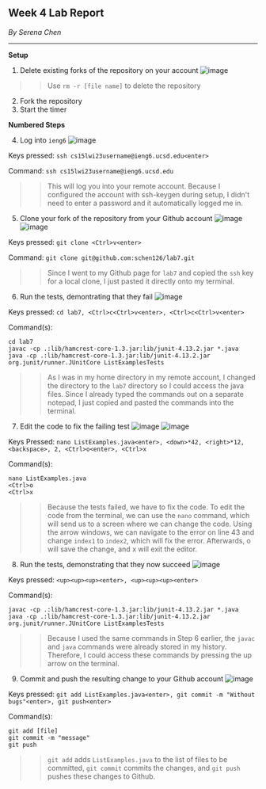 ## Week 4 Lab Report
*By Serena Chen*

---
**Setup**
1) Delete existing forks of the repository on your account
![image](https://user-images.githubusercontent.com/86854157/221533090-e1bbb7d1-1d7c-4aee-8ab1-32783f5be427.png)

>> Use `rm -r [file name]` to delete the repository

2) Fork the repository
3) Start the timer


**Numbered Steps**

4) Log into `ieng6`
![image](https://user-images.githubusercontent.com/86854157/221532092-96ed734d-f2ec-42c9-8eee-54e1239e5644.png)


Keys pressed: `ssh cs15lwi23username@ieng6.ucsd.edu<enter>`

Command: `ssh cs15lwi23username@ieng6.ucsd.edu`
>> This will log you into your remote account. Because I configured the account with ssh-keygen during setup, I didn't need to enter a password and it automatically logged me in.

5) Clone your fork of the repository from your Github account
![image](https://user-images.githubusercontent.com/86854157/221534801-854861b0-865c-484d-a8aa-5e73b3b8fbb2.png)
![image](https://user-images.githubusercontent.com/86854157/221533885-93bf2a9f-58a3-440b-9213-53b3267e155e.png)

Keys pressed: `git clone <Ctrl>v<enter>`

Command: `git clone git@github.com:schen126/lab7.git`
>> Since I went to my Github page for `lab7` and copied the `ssh` key for a local clone, I just pasted it directly onto my terminal.

6) Run the tests, demontrating that they fail
![image](https://user-images.githubusercontent.com/86854157/221540020-c24c1998-29e2-469e-9586-cf1f15cce13a.png)

Keys pressed: `cd lab7, <Ctrl>c<Ctrl>v<enter>, <Ctrl>c<Ctrl>v<enter>`

Command(s):
```
cd lab7
javac -cp .:lib/hamcrest-core-1.3.jar:lib/junit-4.13.2.jar *.java
java -cp .:lib/hamcrest-core-1.3.jar:lib/junit-4.13.2.jar org.junit/runner.JUnitCore ListExamplesTests
```
>> As I was in my home directory in my remote account, I changed the directory to the `lab7` directory so I could access the java files. Since I already typed the commands out on a separate notepad, I just copied and pasted the commands into the terminal.

7) Edit the code to fix the failing test
![image](https://user-images.githubusercontent.com/86854157/221538367-815abc25-c047-41ca-9abe-930bf2062585.png)
![image](https://user-images.githubusercontent.com/86854157/221537603-7fe4bf3d-1f0b-4892-bb54-f3582cfaa0ca.png)

Keys Pressed: `nano ListExamples.java<enter>, <down>*42, <right>*12, <backspace>, 2, <Ctrl>o<enter>, <Ctrl>x`

Command(s):
```
nano ListExamples.java
<Ctrl>o
<Ctrl>x
```
>> Because the tests failed, we have to fix the code. To edit the code from the terminal, we can use the `nano` command, which will send us to a screen where we can change the code. Using the arrow windows, we can navigate to the error on line 43 and change `index1` to `index2`, which will fix the error. Afterwards, <Ctrl>o will save the change, and <Ctrl>x will exit the editor.

8) Run the tests, demonstrating that they now succeed
![image](https://user-images.githubusercontent.com/86854157/221539165-ecdc46e6-ea22-401d-a22e-b9e67dd4daf0.png)

Keys pressed: `<up><up><up><enter>, <up><up><up><enter>`

Command(s):
```
javac -cp .:lib/hamcrest-core-1.3.jar:lib/junit-4.13.2.jar *.java
java -cp .:lib/hamcrest-core-1.3.jar:lib/junit-4.13.2.jar org.junit/runner.JUnitCore ListExamplesTests
```
>>Because I used the same commands in Step 6 earlier, the `javac` and `java` commands were already stored in my history. Therefore, I could access these commands by pressing the up arrow on the terminal.

9) Commit and push the resulting change to your Github account
![image](https://user-images.githubusercontent.com/86854157/221541613-77f69e33-9a17-45d8-a090-6cb3966788b9.png)

Keys pressed: `git add ListExamples.java<enter>, git commit -m "Without bugs"<enter>, git push<enter>`

Command(s):
 ```
 git add [file]
 git commit -m "message"
 git push
 ```
 >> `git add` adds `ListExamples.java` to the list of files to be committed, `git commit` commits the changes, and `git push` pushes these changes to Github.
